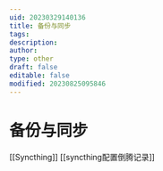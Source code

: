 ```yaml
---
uid: 20230329140136
title: 备份与同步
tags: 
description: 
author: 
type: other
draft: false
editable: false
modified: 20230825095846
---
```


# 备份与同步

[[Syncthing]]
[[syncthing配置倒腾记录]]